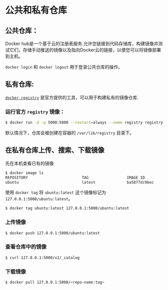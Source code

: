 # 公共和私有仓库

## 公共仓库：

Docker hub是一个基于云的注册表服务.允许您链接到代码存储库，构建镜像并测试它们，存储手动推送的镜像以及指向Docker云的链接，以便您可以将镜像部署到主机。

`docker login` 和 `docker logout` 用于登录公共仓库的操作。

## 私有仓库:

[`docker-registry`](https://docs.docker.com/registry/) 是官方提供的工具，可以用于构建私有的镜像仓库.

### 运行官方 `registry` 镜像：

```bash
$ docker run -d -p 5000:5000 --restart=always --name registry registry
```

默认情况下，仓库会被创建在容器的 `/var/lib/registry` 目录下。

## 在私有仓库上传、搜索、下载镜像

先在本机查看已有的镜像

```bash
$ docker image ls
REPOSITORY                        TAG                 IMAGE ID            CREATED             VIRTUAL SIZE
ubuntu                            latest              ba5877dc9bec        6 weeks ago         192.7 MB
```

使用 `docker tag` 将 `ubuntu:latest` 这个镜像标记为 `127.0.0.1:5000/ubuntu:latest`。

```bash
$ docker tag ubuntu:latest 127.0.0.1:5000/ubuntu:latest
```

### 上传镜像

```bash
$ docker push 127.0.0.1:5000/ubuntu:latest
```

### 查看仓库中的镜像

```bash
$ curl 127.0.0.1:5000/v2/_catalog
```

### 下载镜像

```bash
$ docker pull 127.0.0.1:5000/<repo-name:tag>
```

